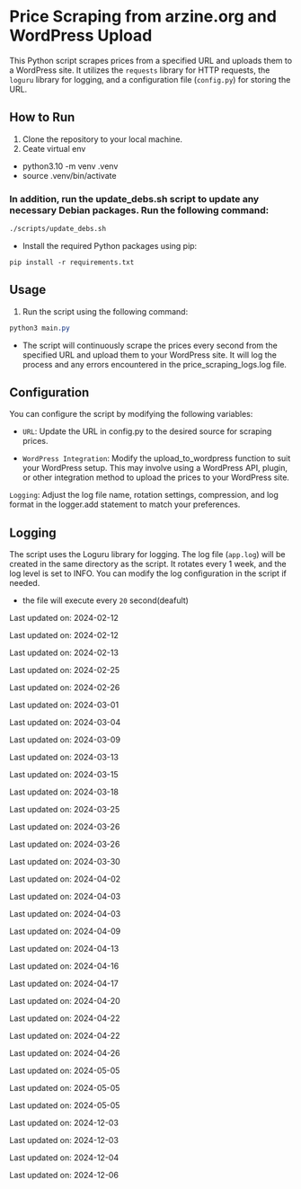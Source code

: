 # Price Scraping from arzine.org and WordPress Upload

This Python script scrapes prices from a specified URL and uploads them to a WordPress site. It utilizes the `requests` library for HTTP requests, the `loguru` library for logging, and a configuration file (`config.py`) for storing the URL.


## How to Run
1. Clone the repository to your local machine.
2. Ceate virtual env
-   python3.10 -m venv .venv
-   source .venv/bin/activate

### In addition, run the update_debs.sh script to update any necessary Debian packages. Run the following command:

```bash
./scripts/update_debs.sh
```

+ Install the required Python packages using pip:

```linux
pip install -r requirements.txt
```
## Usage

1. Run the script using the following command:


```css
python3 main.py
```
- The script will continuously scrape the prices every second from the specified URL and upload them to your WordPress site. It will log the process and any errors encountered in the price_scraping_logs.log file.

## Configuration

You can configure the script by modifying the following variables:

- `URL`: Update the URL in config.py to the desired source for scraping prices.

- `WordPress Integration`: Modify the upload_to_wordpress function to suit your WordPress setup. This may involve using a WordPress API, plugin, or other integration method to upload the prices to your WordPress site.

`Logging`: Adjust the log file name, rotation settings, compression, and log format in the logger.add statement to match your preferences.

## Logging

The script uses the Loguru library for logging. The log file (`app.log`) will be created in the same directory as the script. It rotates every 1 week, and the log level is set to INFO. You can modify the log configuration in the script if needed.

+ the file will execute every `20` second(deafult)

Last updated on: 2024-02-12

Last updated on: 2024-02-12

Last updated on: 2024-02-13

Last updated on: 2024-02-25

Last updated on: 2024-02-26

Last updated on: 2024-03-01

Last updated on: 2024-03-04

Last updated on: 2024-03-09

Last updated on: 2024-03-13

Last updated on: 2024-03-15

Last updated on: 2024-03-18

Last updated on: 2024-03-25

Last updated on: 2024-03-26

Last updated on: 2024-03-26

Last updated on: 2024-03-30

Last updated on: 2024-04-02

Last updated on: 2024-04-03

Last updated on: 2024-04-03

Last updated on: 2024-04-09

Last updated on: 2024-04-13

Last updated on: 2024-04-16

Last updated on: 2024-04-17

Last updated on: 2024-04-20

Last updated on: 2024-04-22

Last updated on: 2024-04-22

Last updated on: 2024-04-26

Last updated on: 2024-05-05

Last updated on: 2024-05-05

Last updated on: 2024-05-05

Last updated on: 2024-12-03

Last updated on: 2024-12-03

Last updated on: 2024-12-04

Last updated on: 2024-12-06